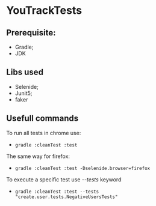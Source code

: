 # YouTrackTests

## Prerequisite:
- Gradle;
- JDK

## Libs used
- Selenide;
- Junit5;
- faker

## Usefull commands

To run all tests in chrome use:

- `gradle :cleanTest :test` 

The same way for firefox:

- `gradle :cleanTest :test -Dselenide.browser=firefox`

To execute a specific test use *--tests* keyword
- `gradle :cleanTest :test --tests "create.user.tests.NegativeUsersTests"`

